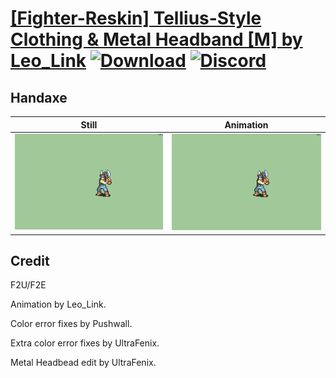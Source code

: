 # [\[Fighter-Reskin\] Tellius-Style Clothing & Metal Headband \[M\] by Leo_Link](./) [![Download](https://img.shields.io/badge/Download--red?style=social&logo=github)](https://minhaskamal.github.io/DownGit/#/home?url=https://github.com/Klokinator/FE-Repo/tree/main/Battle%20Animations%2FInfantry%20-%20(Axe)%20Fighters%20and%20Warriors%2F%5BFighter-Reskin%5D%20Tellius-Style%20Clothing%20%26%20Metal%20Headband%20%5BM%5D%20by%20Leo_Link%2F4.%20Handaxe) [![Discord](https://img.shields.io/badge/Discord--blue?style=social&logo=discord)](https://discord.gg/C7VNGnyTPA)

## Handaxe

| Still | Animation |
| :---: | :-------: |
| ![Handaxe still](./Handaxe_000.png) | ![Handaxe](./Handaxe.gif) |

## Credit

F2U/F2E

Animation by Leo_Link.

Color error fixes by Pushwall.

Extra color error fixes by UltraFenix.

Metal Headbead edit by UltraFenix.

